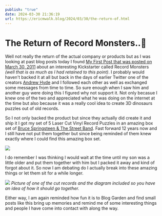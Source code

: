 ```yaml
---
publish: "true"
date: 2024-03-30 21:36:19
url: https://ericmwalk.blog/2024/03/30/the-return-of.html
---
```


# The Return of Record Monsters..🦖

Well not really the return of the actual company or products but as I was looking at past blog posts today I found [My First Post that was posted on March 30, 2011](https://ericmwalk.blog/2011/03/30/my-first-post.html) about an interesting Kickstarter called Record Monsters *(well that is as much as I had retained to this point)*. I probably would haven't backed it at all but back in the days of earlier Twitter one of the creators [Andrew Hyde](https://andrewhy.de/) and I followed each other as well as exchanged some messages from time to time. So sure enough when I saw him and another guy were doing this I figured why not support it. Not only becasue I knew one of the two and appreciated what he was doing on the internet at the time but also because it was a really cool idea to create 3D dinosaurs puzzles out of old records.


So I not only backed the product but since they actually did create it and ship it I got my set of 5 Laser Cut Vinyl Record Puzzles in an amazing box set of [Bruce Springsteen & The Street Band](https://en.wikipedia.org/wiki/Live_1975–85). Fast forward 12 years now and I still have not put them together but since being reminded of them knew exactly where I could find this amazing box set.

![](https://ericmwalk.blog/uploads/2024/cdb007d9-1f7f-4843-adab-0af9ade07ef4.jpg)

I do remember I was thinking I would wait at the time until my son was a little older and put them together with him but I packed it away and kind of forgot about it. So now I am debating do I actually break into these amazing things or let them sit for a while longer.

![](https://ericmwalk.blog/uploads/2024/818035b1-9046-4768-b6ed-7774a972ad98.jpg)
*Picture of one of the cut records and the diagram included so you have an idea of how it should go together.*

Either way, I am again reminded how fun it is to Blog Garden and find small posts like this bring up memories and remind me of some interesting things and people I have come into contact with along the way.
